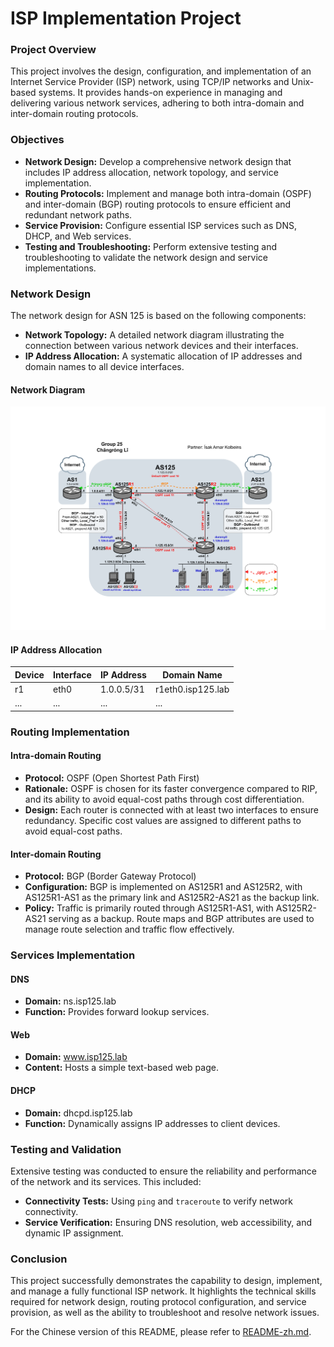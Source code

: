 # ISP Implementation Project

### Project Overview

This project involves the design, configuration, and implementation of an Internet Service Provider (ISP) network, using TCP/IP networks and Unix-based systems. It provides hands-on experience in managing and delivering various network services, adhering to both intra-domain and inter-domain routing protocols.

### Objectives

- **Network Design:** Develop a comprehensive network design that includes IP address allocation, network topology, and service implementation.
- **Routing Protocols:** Implement and manage both intra-domain (OSPF) and inter-domain (BGP) routing protocols to ensure efficient and redundant network paths.
- **Service Provision:** Configure essential ISP services such as DNS, DHCP, and Web services.
- **Testing and Troubleshooting:** Perform extensive testing and troubleshooting to validate the network design and service implementations.

### Network Design

The network design for ASN 125 is based on the following components:

- **Network Topology:** A detailed network diagram illustrating the connection between various network devices and their interfaces.
- **IP Address Allocation:** A systematic allocation of IP addresses and domain names to all device interfaces.

#### Network Diagram

![AS125 network topology design diagram](./125.png "AS125 network topology design diagram")

#### IP Address Allocation

| Device | Interface | IP Address | Domain Name       |
| ------ | --------- | ---------- | ----------------- |
| r1     | eth0      | 1.0.0.5/31 | r1eth0.isp125.lab |
| ...    | ...       | ...        | ...               |

### Routing Implementation

#### Intra-domain Routing

- **Protocol:** OSPF (Open Shortest Path First)
- **Rationale:** OSPF is chosen for its faster convergence compared to RIP, and its ability to avoid equal-cost paths through cost differentiation.
- **Design:** Each router is connected with at least two interfaces to ensure redundancy. Specific cost values are assigned to different paths to avoid equal-cost paths.

#### Inter-domain Routing

- **Protocol:** BGP (Border Gateway Protocol)
- **Configuration:** BGP is implemented on AS125R1 and AS125R2, with AS125R1-AS1 as the primary link and AS125R2-AS21 as the backup link.
- **Policy:** Traffic is primarily routed through AS125R1-AS1, with AS125R2-AS21 serving as a backup. Route maps and BGP attributes are used to manage route selection and traffic flow effectively.

### Services Implementation

#### DNS

- **Domain:** ns.isp125.lab
- **Function:** Provides forward lookup services.

#### Web

- **Domain:** www.isp125.lab
- **Content:** Hosts a simple text-based web page.

#### DHCP

- **Domain:** dhcpd.isp125.lab
- **Function:** Dynamically assigns IP addresses to client devices.

### Testing and Validation

Extensive testing was conducted to ensure the reliability and performance of the network and its services. This included:

- **Connectivity Tests:** Using `ping` and `traceroute` to verify network connectivity.
- **Service Verification:** Ensuring DNS resolution, web accessibility, and dynamic IP assignment.

### Conclusion

This project successfully demonstrates the capability to design, implement, and manage a fully functional ISP network. It highlights the technical skills required for network design, routing protocol configuration, and service provision, as well as the ability to troubleshoot and resolve network issues.

For the Chinese version of this README, please refer to [README-zh.md](README-zh.md).